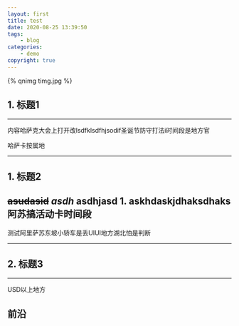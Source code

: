 ```yaml
---
layout: first
title: test
date: 2020-08-25 13:39:50
tags:
	- blog
categories:
	- demo
copyright: true
---
```



{% qnimg timg.jpg %}

<!-- less -->

## 1. 标题1

---

内容哈萨克大会上打开改lsdfklsdfhjsodif圣诞节防守打法i时间段是地方官

哈萨卡按属地

---

## 1. 标题2
~~asudasid~~
*asdh*
**asdhjasd**
        1. askhdaskjdhaksdhaks阿苏搞活动卡时间段
---

测试阿里萨苏东坡小轿车是丢UIUI地方湖北怕是判断

---

## 2. 标题3

---

USD以上地方

## 前沿